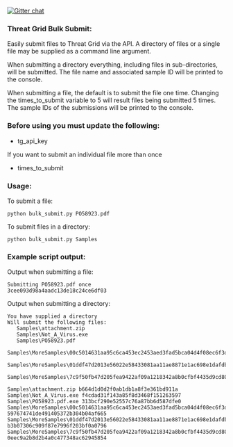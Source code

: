 [![Gitter chat](https://img.shields.io/badge/gitter-join%20chat-brightgreen.svg)](https://gitter.im/CiscoSecurity/Threat-Grid "Gitter chat")

### Threat Grid Bulk Submit:
Easily submit files to Threat Grid via the API. A directory of files or a single file may be supplied as a command line argument.

When submitting a directory everything, including files in sub-directories, will be submitted. The file name and associated sample ID will be printed to the console.

When submitting a file, the default is to submit the file one time. Changing the times_to_submit variable to 5 will result files being submitted 5 times. The sample IDs of the submissions will be printed to the console.

### Before using you must update the following:
- tg_api_key

If you want to submit an individual file more than once
- times_to_submit 

### Usage:
To submit a file:
```
python bulk_submit.py PO58923.pdf
```

To submit files in a directory:
```
python bulk_submit.py Samples
```

### Example script output:
Output when submitting a file:
```
Submitting PO58923.pdf once
3cee093d98a4aadc13de18c24ce6df03
```
Output when submitting a directory:
```
You have supplied a directory
Will submit the following files:
   Samples\attachment.zip
   Samples\Not_A_Virus.exe
   Samples\PO58923.pdf
   Samples\MoreSamples\00c5014631aa95c6ca453ec2453aed3fad5bca04d4f08ec6f3d259f16d090ad8
   Samples\MoreSamples\01ddf47d2013e56022e58433081aa11ae8871e1ac698e1dafdb4242f08b4281b
   Samples\MoreSamples\7c9f50fb47d205fea9422af09a1218342a8b0cfbf4435d9cd808fb530af4b23b

Samples\attachment.zip b664d1d0d2f0ab1db1a8f3e361bd911a
Samples\Not_A_Virus.exe f4cdad31f143a85f8d3468f151263597
Samples\PO58923.pdf.exe 313bcf290e52557c76a87bb6d587dfe0
Samples\MoreSamples\00c5014631aa95c6ca453ec2453aed3fad5bca04d4f08ec6f3d259f16d090ad8 597674741de491405372b304b04af665
Samples\MoreSamples\01ddf47d2013e56022e58433081aa11ae8871e1ac698e1dafdb4242f08b4281b b3b07306c909f87e7996f203bf0a0796
Samples\MoreSamples\7c9f50fb47d205fea9422af09a1218342a8b0cfbf4435d9cd808fb530af4b23b 0eec9a2b8d2b4a0c477348ac62945854
```
